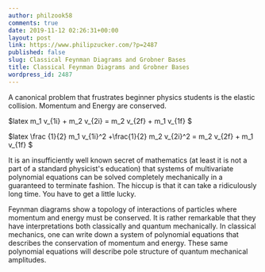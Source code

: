 ```yaml
---
author: philzook58
comments: true
date: 2019-11-12 02:26:31+00:00
layout: post
link: https://www.philipzucker.com/?p=2487
published: false
slug: Classical Feynman Diagrams and Grobner Bases
title: Classical Feynman Diagrams and Grobner Bases
wordpress_id: 2487
---
```





A canonical problem that frustrates beginner physics students is the elastic collision. Momentum and Energy are conserved.







$latex m_1 v_{1i} + m_2 v_{2i} = m_2 v_{2f} + m_1 v_{1f} $







$latex \frac {1}{2} m_1 v_{1i}^2 +\frac{1}{2} m_2 v_{2i}^2 = m_2 v_{2f} + m_1 v_{1f} $







It is an insufficiently well known secret of mathematics (at least it is not a part of a standard physicist's education) that systems of multivariate polynomial equations can be solved completely mechanically in a guaranteed to terminate fashion. The hiccup is that it can take a ridiculously long time. You have to get a little lucky.







Feynman diagrams show a topology of interactions of particles where momentum and energy must be conserved. It is rather remarkable that they have interpretations both classically and quantum mechanically. In classical mechanics, one can write down a system of polynomial equations that describes the conservation of momentum and energy. These same polynomial equations will describe pole structure of quantum mechanical amplitudes.



